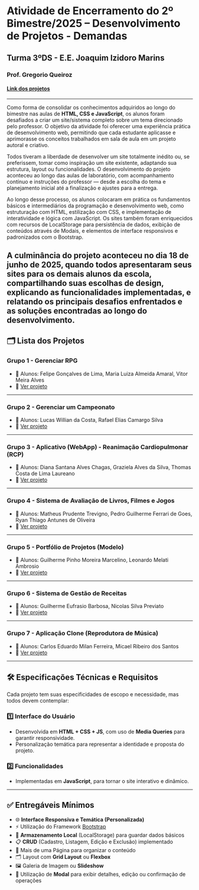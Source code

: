 # Atividade de Encerramento do 2º Bimestre/2025 – Desenvolvimento de Projetos - Demandas
## Turma 3ºDS - E.E. Joaquim Izidoro Marins
### Prof. Gregorio Queiroz
#### [Link dos projetos](https://profgregorio.github.io/apresentacoes-projetos-2bim-3-ds/)
---
Como forma de consolidar os conhecimentos adquiridos ao longo do bimestre nas aulas de **HTML, CSS e JavaScript**, os alunos foram desafiados a criar um site/sistema completo sobre um tema direcionado pelo professor. O objetivo da atividade foi oferecer uma experiência prática de desenvolvimento web, permitindo que cada estudante aplicasse e aprimorasse os conceitos trabalhados em sala de aula em um projeto autoral e criativo.

Todos tiveram a liberdade de desenvolver um site totalmente inédito ou, se preferissem, tomar como inspiração um site existente, adaptando sua estrutura, layout ou funcionalidades. O desenvolvimento do projeto aconteceu ao longo das aulas de laboratório, com acompanhamento contínuo e instruções do professor — desde a escolha do tema e planejamento inicial até a finalização e ajustes para a entrega.

Ao longo desse processo, os alunos colocaram em prática os fundamentos básicos e intermediários da programação e desenvolvimento web, como estruturação com HTML, estilização com CSS, e implementação de interatividade e lógica com JavaScript. Os sites também foram enriquecidos com recursos de LocalStorage para persistência de dados, exibição de conteúdos através de Modais, e elementos de interface responsivos e padronizados com o Bootstrap.

A culminância do projeto aconteceu no dia **18 de junho de 2025**, quando todos apresentaram seus sites para os demais alunos da escola, compartilhando suas escolhas de design, explicando as funcionalidades implementadas, e relatando os principais desafios enfrentados e as soluções encontradas ao longo do desenvolvimento.
---

## 🗂️ Lista dos Projetos
### Grupo 1 - Gerenciar RPG
- 👥 Alunos: Felipe Gonçalves de Lima, Maria Luiza Almeida Amaral, Vitor Meira Alves
- 🔗 <a href="Grupo 1 - Gerenciar RPG/index.html" target="_blank">Ver projeto</a> 

---

### Grupo 2 - Gerenciar um Campeonato
- 👥 Alunos: Lucas Willian da Costa, Rafael Elias Camargo Silva
- 🔗 <a href="Grupo 2 - Gerenciar um Campeonato/projeto.html" target="_blank">Ver projeto</a>

---

### Grupo 3 - Aplicativo (WebApp) - Reanimação Cardiopulmonar (RCP)
- 👥 Alunos: Diana Santana Alves Chagas, Graziela Alves da Silva, Thomas Costa de Lima Laureano
- 🔗 <a href="Grupo 3 - Aplicativo (WebApp) - Reanimação Cardiopulmonar (RCP)/index.html" target="_blank">Ver projeto</a>

---

### Grupo 4 - Sistema de Avaliação de Livros, Filmes e Jogos
- 👥 Alunos: Matheus Prudente Trevigno, Pedro Guilherme Ferrari de Goes, Ryan Thiago Antunes de Oliveira
- 🔗 <a href="Grupo 4 - Sistema de avaliação de Livros-Filmes-Jogos/projeto/index.html" target="_blank">Ver projeto</a>

---

### Grupo 5 - Portfólio de Projetos (Modelo)
- 👥 Alunos: Guilherme Pinho Moreira Marcelino, Leonardo Melati Ambrosio
- 🔗 <a href="Grupo 5 - Portfólio de Projetos - Modelo/index.html" target="_blank">Ver projeto</a>

---

### Grupo 6 - Sistema de Gestão de Receitas
- 👥 Alunos: Guilherme Eufrasio Barbosa, Nicolas Silva Previato
- 🔗 <a href="Grupo 6 - Sistema de Gestão de Receitas/index.html" target="_blank">Ver projeto</a>

---

### Grupo 7 - Aplicação Clone (Reprodutora de Música)
- 👥 Alunos: Carlos Eduardo Milan Ferreira, Micael Ribeiro dos Santos
- 🔗 <a href="Grupo 7 - Aplicação Clone - Reprodutora de Música/index.html" target="_blank">Ver projeto</a>

---


## 🛠️ Especificações Técnicas e Requisitos

Cada projeto tem suas especificidades de escopo e necessidade, mas todos devem contemplar:

### 1️⃣ Interface do Usuário
- Desenvolvida em **HTML + CSS + JS**, com uso de **Media Queries** para garantir responsividade.
- Personalização temática para representar a identidade e proposta do projeto.

### 2️⃣ Funcionalidades
- Implementadas em **JavaScript**, para tornar o site interativo e dinâmico.

---

## ✅ Entregáveis Mínimos
- 🌐 **Interface Responsiva e Temática (Personalizada)**
- ⚡️ Utilização do Framework [Bootstrap](https://getbootstrap.com/)
- 💾 **Armazenamento Local** (LocalStorage) para guardar dados básicos
- 📋 **CRUD** (Cadastro, Listagem, Edição e Exclusão) implementado
- 📄 Mais de uma Página para organizar o conteúdo
- 🗂️ Layout com **Grid Layout** ou **Flexbox**
- 🖼️ Galeria de Imagem ou **Slideshow**
- 💬 Utilização de **Modal** para exibir detalhes, edição ou confirmação de operações
